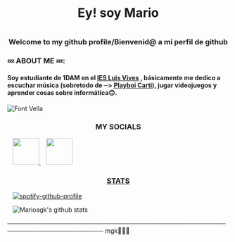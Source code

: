 # <h1 align="center"> Ey! soy Mario

# <h3 align="center">Welcome to my github profile/Bienvenid@ a mi perfil de github

###  💤 ABOUT ME 💤:

#### Soy estudiante de 1DAM en el [IES Luis Vives](http://iesluisvives.es/) ,  básicamente me dedico a escuchar música (sobretodo de ─> [Playboi Carti](https://open.spotify.com/artist/699OTQXzgjhIYAHMy9RyPD)), jugar videojuegos y  aprender cosas sobre informática🙃.

![Font Vella](./images/videeo.gif)



##### <h3 align="center"> MY SOCIALS
</a> &nbsp;&nbsp;
    <a href="https://twitter.com/_mariioo17" target="_blank">
        <img loading="lazy" src="https://i.imgur.com/U4Uiaef.png" 
    height="60">
</a> &nbsp;&nbsp;
    <a href="https://www.instagram.com/_mariioo17/" target="_blank">
        <img loading="lazy" src="https://ladatacuenta.com/wp-content/uploads/2021/01/instagram-logo-png-transparent-0.png" 
    height="60">


    


##### <h3 align="center"> STATS




</a> &nbsp;&nbsp;
    [![spotify-github-profile](https://spotify-github-profile.vercel.app/api/view?uid=r2r76g1x5dwf53l3q58kci3yp&cover_image=true&theme=default)](https://github.com/kittinan/spotify-github-profile)  

</a> &nbsp;&nbsp;
    ![Marioagk's github stats](https://github-readme-stats.vercel.app/api?username=marioagk&show_icons=true&theme=dracula)


──────────────────────────────────────────────────────────────────────── mgk🧛🏽😴
